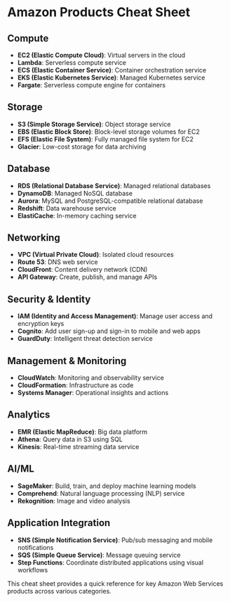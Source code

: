 # Amazon Products Cheat Sheet

## Compute

- **EC2 (Elastic Compute Cloud)**: Virtual servers in the cloud
- **Lambda**: Serverless compute service
- **ECS (Elastic Container Service)**: Container orchestration service
- **EKS (Elastic Kubernetes Service)**: Managed Kubernetes service
- **Fargate**: Serverless compute engine for containers

## Storage

- **S3 (Simple Storage Service)**: Object storage service
- **EBS (Elastic Block Store)**: Block-level storage volumes for EC2
- **EFS (Elastic File System)**: Fully managed file system for EC2
- **Glacier**: Low-cost storage for data archiving

## Database

- **RDS (Relational Database Service)**: Managed relational databases
- **DynamoDB**: Managed NoSQL database
- **Aurora**: MySQL and PostgreSQL-compatible relational database
- **Redshift**: Data warehouse service
- **ElastiCache**: In-memory caching service

## Networking

- **VPC (Virtual Private Cloud)**: Isolated cloud resources
- **Route 53**: DNS web service
- **CloudFront**: Content delivery network (CDN)
- **API Gateway**: Create, publish, and manage APIs

## Security & Identity

- **IAM (Identity and Access Management)**: Manage user access and encryption keys
- **Cognito**: Add user sign-up and sign-in to mobile and web apps
- **GuardDuty**: Intelligent threat detection service

## Management & Monitoring

- **CloudWatch**: Monitoring and observability service
- **CloudFormation**: Infrastructure as code
- **Systems Manager**: Operational insights and actions

## Analytics

- **EMR (Elastic MapReduce)**: Big data platform
- **Athena**: Query data in S3 using SQL
- **Kinesis**: Real-time streaming data service

## AI/ML

- **SageMaker**: Build, train, and deploy machine learning models
- **Comprehend**: Natural language processing (NLP) service
- **Rekognition**: Image and video analysis

## Application Integration

- **SNS (Simple Notification Service)**: Pub/sub messaging and mobile notifications
- **SQS (Simple Queue Service)**: Message queuing service
- **Step Functions**: Coordinate distributed applications using visual workflows

This cheat sheet provides a quick reference for key Amazon Web Services products across various categories.
